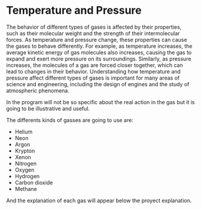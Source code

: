 # Temperature and Pressure

The behavior of different types of gases is affected by their properties, such as their molecular weight and the strength of their intermolecular forces. As temperature and pressure change, these properties can cause the gases to behave differently. For example, as temperature increases, the average kinetic energy of gas molecules also increases, causing the gas to expand and exert more pressure on its surroundings. Similarly, as pressure increases, the molecules of a gas are forced closer together, which can lead to changes in their behavior. Understanding how temperature and pressure affect different types of gases is important for many areas of science and engineering, including the design of engines and the study of atmospheric phenomena.

In the program will not be so specific about the real action in the gas but it is going to be illustrative and useful.

The differents kinds of gasses are going to use are:
- Helium
- Neon
- Argon
- Krypton
- Xenon
- Nitrogen
- Oxygen
- Hydrogen
- Carbon dioxide
- Methane

And the explanation of each gas will appear below the proyect explanation.
